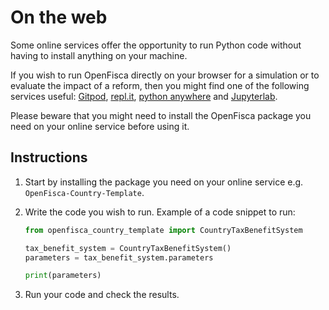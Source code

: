 # On the web


Some online services offer the opportunity to run Python code without having to install anything on your machine.

If you wish to run OpenFisca directly on your browser for a simulation or to evaluate the impact of a reform, then you might find one of the following services useful: [Gitpod](https://www.gitpod.io/), [repl.it](https://repl.it), [python anywhere](https://www.pythonanywhere.com) and [Jupyterlab](https://jupyterlab.readthedocs.io/en/stable/). 

Please beware that you might need to install the OpenFisca package you need on your online service before using it.

## Instructions

1. Start by installing the package you need on your online service e.g. `OpenFisca-Country-Template`.

2. Write the code you wish to run. Example of a code snippet to run:

    ```py
    from openfisca_country_template import CountryTaxBenefitSystem

    tax_benefit_system = CountryTaxBenefitSystem()
    parameters = tax_benefit_system.parameters

    print(parameters)
    ```

3. Run your code and check the results.


